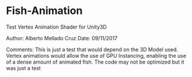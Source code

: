 # Fish-Animation
Test Vertex Animation Shader for Unity3D

Author: Alberto Mellado Cruz
Date: 09/11/2017

Comments: 
This is just a test that would depend on the 3D Model used.
Vertex animations would allow the use of GPU Instancing, enabling the use of a dense amount of animated fish.
The code may not be optimized but it was just a test
